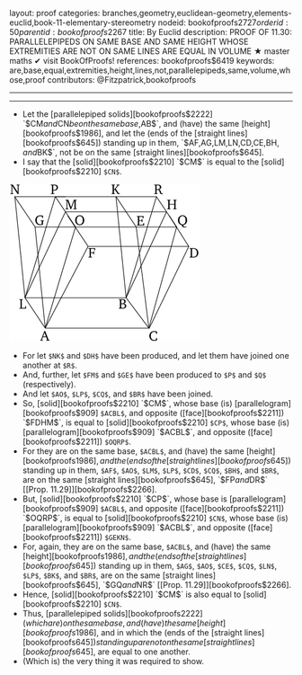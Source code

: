 layout: proof
categories: branches,geometry,euclidean-geometry,elements-euclid,book-11-elementary-stereometry
nodeid: bookofproofs$2727
orderid: 50
parentid: bookofproofs$2267
title: By Euclid
description: PROOF OF 11.30: PARALLELEPIPEDS ON SAME BASE AND SAME HEIGHT WHOSE EXTREMITIES ARE NOT ON SAME LINES ARE EQUAL IN VOLUME &#9733; master maths &#10004; visit BookOfProofs!
references: bookofproofs$6419
keywords: are,base,equal,extremities,height,lines,not,parallelepipeds,same,volume,whose,proof
contributors: @Fitzpatrick,bookofproofs


---


---



* Let the [parallelepiped solids][bookofproofs$2222] `$CM$` and `$CN$` be on the same base, `$AB$`, and (have) the same [height][bookofproofs$1986], and let the (ends of the [straight lines][bookofproofs$645]) standing up in them, `$AF$`, `$AG$`, `$LM$`, `$LN$`, `$CD$`, `$CE$`, `$BH$`, and `$BK$`, not be on the same [straight lines][bookofproofs$645].
* I say that the [solid][bookofproofs$2210] `$CM$` is equal to the [solid][bookofproofs$2210] `$CN$`.

![fig30e](https://github.com/bookofproofs/bookofproofs.github.io/blob/main/_sources/_assets/images/euclid/Book11/fig30e.png?raw=true)

* For let `$NK$` and `$DH$` have been produced, and let them have joined one another at `$R$`.
* And, further, let `$FM$` and `$GE$` have been produced to `$P$` and `$Q$` (respectively).
* And let `$AO$`, `$LP$`, `$CQ$`, and `$BR$` have been joined.
* So, [solid][bookofproofs$2210] `$CM$`, whose base (is) [parallelogram][bookofproofs$909] `$ACBL$`, and opposite ([face][bookofproofs$2211]) `$FDHM$`, is equal to [solid][bookofproofs$2210] `$CP$`, whose base (is) [parallelogram][bookofproofs$909] `$ACBL$`, and opposite ([face][bookofproofs$2211]) `$OQRP$`.
* For they are on the same base, `$ACBL$`, and (have) the same [height][bookofproofs$1986], and the (ends of the [straight lines][bookofproofs$645]) standing up in them, `$AF$`, `$AO$`, `$LM$`, `$LP$`, `$CD$`, `$CQ$`, `$BH$`, and `$BR$`, are on the same [straight lines][bookofproofs$645], `$FP$` and `$DR$` [[Prop. 11.29]][bookofproofs$2266].
* But, [solid][bookofproofs$2210] `$CP$`, whose base is [parallelogram][bookofproofs$909] `$ACBL$`, and opposite ([face][bookofproofs$2211]) `$OQRP$`, is equal to [solid][bookofproofs$2210] `$CN$`, whose base (is) [parallelogram][bookofproofs$909] `$ACBL$`, and opposite ([face][bookofproofs$2211]) `$GEKN$`.
* For, again, they are on the same base, `$ACBL$`, and (have) the same [height][bookofproofs$1986], and the (ends of the [straight lines][bookofproofs$645]) standing up in them, `$AG$`, `$AO$`, `$CE$`, `$CQ$`, `$LN$`, `$LP$`, `$BK$`, and `$BR$`, are on the same [straight lines][bookofproofs$645], `$GQ$` and `$NR$` [[Prop. 11.29]][bookofproofs$2266].
* Hence, [solid][bookofproofs$2210] `$CM$` is also equal to [solid][bookofproofs$2210] `$CN$`.
* Thus, [parallelepiped solids][bookofproofs$2222] (which are) on the same base, and (have) the same [height][bookofproofs$1986], and in which the (ends of the [straight lines][bookofproofs$645]) standing up are not on the same [straight lines][bookofproofs$645], are equal to one another.
* (Which is) the very thing it was required to show.

